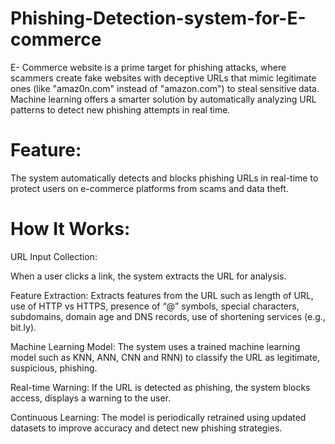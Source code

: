 # Phishing-Detection-system-for-E-commerce
E- Commerce website is a prime target for phishing attacks, where scammers create fake websites with  deceptive URLs that mimic legitimate ones (like "amaz0n.com" instead of "amazon.com")  to steal sensitive data. Machine learning offers a smarter solution by automatically analyzing URL patterns to detect new phishing attempts in real time.

# Feature:
The system automatically detects and blocks phishing URLs in real-time to protect users on e-commerce platforms from scams and data theft.

# How It Works:
URL Input Collection:

When a user clicks a link, the system extracts the URL for analysis.

Feature Extraction: Extracts features from the URL such as length of URL, use of HTTP vs HTTPS, presence of “@” symbols, special characters, subdomains, domain age and DNS records, use of shortening services (e.g., bit.ly).

Machine Learning Model: The system uses a trained machine learning model such as KNN, ANN, CNN and RNN) to classify the URL as legitimate, suspicious, phishing.

Real-time Warning: If the URL is detected as phishing, the system blocks access, displays a warning to the user.

Continuous Learning: The model is periodically retrained using updated datasets to improve accuracy and detect new phishing strategies.

